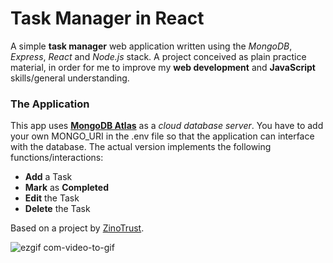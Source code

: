 # Task Manager in React
A simple **task manager** web application written using the _MongoDB_, _Express_, _React_ and _Node.js_ stack. 
A project conceived as plain practice material, in order for me to improve my **web development** and **JavaScript** skills/general understanding.

### The Application

This app uses [**MongoDB Atlas**](https://www.mongodb.com/atlas/database) as a _cloud database server_. You have to add your own MONGO_URI in the .env file so that the application can interface with the database.
The actual version implements the following functions/interactions:

- **Add** a Task
- **Mark** as **Completed**
- **Edit** the Task
- **Delete** the Task

Based on a project by [ZinoTrust](https://github.com/zinotrust).

![ezgif com-video-to-gif](https://github.com/alcestide/taskmanager-react/assets/106203061/b893c896-fe71-4258-8761-80767a39099b)


